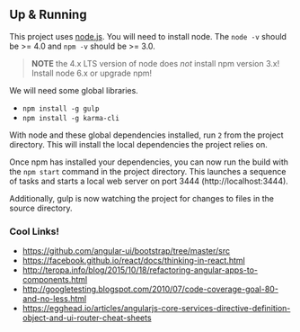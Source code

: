 
## Up & Running
This project uses [node.js](http://nodejs.org/). You will need to install node. The `node -v` should be >= 4.0 and `npm -v` should be >= 3.0.

> **NOTE** the 4.x LTS version of node does *not* install npm version 3.x! Install node 6.x or upgrade npm!
  
  We will need some global libraries.
  
  * `npm install -g gulp`
  * `npm install -g karma-cli`

With node and these global dependencies installed, run `2` from the project directory. This will install the local dependencies the project relies on.

Once npm has installed your dependencies, you can now run the build with the `npm start` command in the project directory. This launches a sequence of tasks and starts a local web server on port 3444 (http://localhost:3444).

Additionally, gulp is now watching the project for changes to files in the source directory.


### Cool Links!
* https://github.com/angular-ui/bootstrap/tree/master/src
* https://facebook.github.io/react/docs/thinking-in-react.html
* http://teropa.info/blog/2015/10/18/refactoring-angular-apps-to-components.html
* http://googletesting.blogspot.com/2010/07/code-coverage-goal-80-and-no-less.html
* https://egghead.io/articles/angularjs-core-services-directive-definition-object-and-ui-router-cheat-sheets
